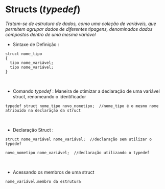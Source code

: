 # Structs (*typedef*)
*Tratam-se de estrutura de dados, como uma coleção de variáveis, que permitem agrupar dados de diferentes tipagens, denominados dados compostos dentro de uma mesma variável* 

* Sintaxe de Definição : 
```
struct nome_tipo
{
  tipo nome_variável;
  tipo nome_variável;
}
```
<br>

* Comando *typedef* : Maneira de otimizar a declaração de uma variável struct, renomeando o identificador
```
typedef struct nome_tipo novo_nometipo;  //nome_tipo é o mesmo nome atribuído na declaração da struct
```
<br>

* Declaração Struct :
```
struct nome_variável nome_variável;  //declaração sem utilizar o typedef

novo_nometipo nome_variável;  //declaração utilizando o typedef 
```
<br> 

* Acessando os membros de uma struct
```
nome_variável.membro da estrutura
```
